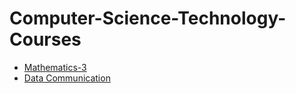 # Computer-Science-Technology-Courses
- [Mathematics-3](https://docs.google.com/document/d/1Cuo2e7xSZdncIm1JXtygFAO4AnYc8RrCajv9rgZODJU/edit?tab=t.0)
- [Data Communication](https://docs.google.com/document/d/1pPD7ecmx2PlH9318V0h16KJwMOVQ9TMQ7A3uE9Gun6g/edit?usp=drive_link)
